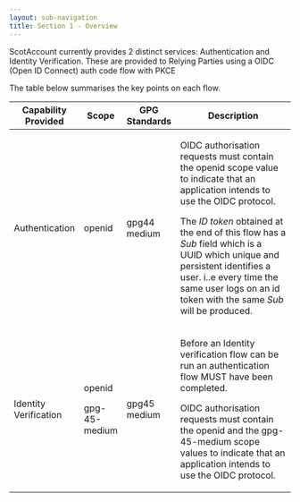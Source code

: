 ```yaml
---
layout: sub-navigation
title: Section 1 - Overview
---
```

ScotAccount currently provides 2 distinct services: Authentication and
Identity Verification. These are provided to Relying Parties using a
OIDC (Open ID Connect) auth code flow with PKCE

The table below summarises the key points on each flow.

<table>
<colgroup>
<col style="width: 18%" />
<col style="width: 11%" />
<col style="width: 14%" />
<col style="width: 55%" />
</colgroup>
<thead>
<tr class="header">
<th><strong>Capability Provided</strong></th>
<th><strong>Scope</strong></th>
<th><strong>GPG Standards</strong></th>
<th><strong>Description</strong></th>
</tr>
</thead>
<tbody>
<tr class="odd">
<td>Authentication</td>
<td>openid</td>
<td>gpg44 medium</td>
<td><p>OIDC authorisation requests must contain the openid scope value
to indicate that an application intends to use the OIDC protocol.</p>
<p>The <em>ID token</em> obtained at the end of this flow has a
<em>Sub</em> field which is a UUID which unique and persistent
identifies a user. i..e every time the same user logs on an id token
with the same <em>Sub</em> will be produced.</p></td>
</tr>
<tr class="even">
<td>Identity Verification</td>
<td><p>openid</p>
<p>gpg-45-medium</p></td>
<td>gpg45 medium</td>
<td><p>Before an Identity verification flow can be run an authentication
flow MUST have been completed.</p>
<p>OIDC authorisation requests must contain the openid and the
gpg-45-medium scope values to indicate that an application intends to
use the OIDC protocol.</p></td>
</tr>
</tbody>
</table>
